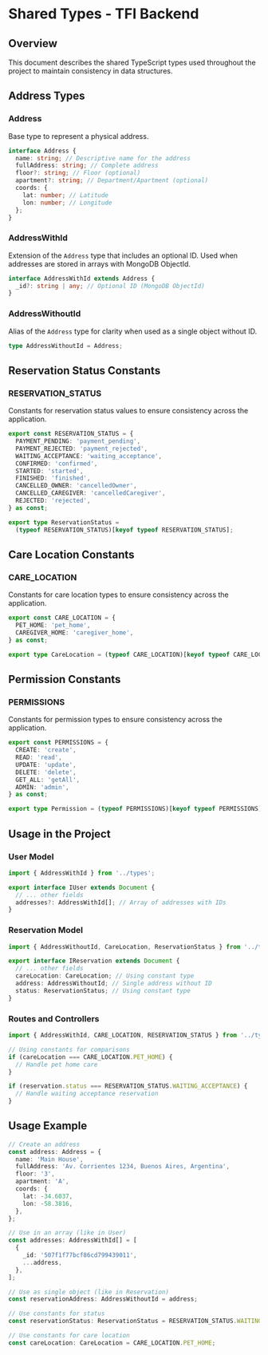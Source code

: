 # Shared Types - TFI Backend

## Overview

This document describes the shared TypeScript types used throughout the project to maintain consistency in data structures.

## Address Types

### Address

Base type to represent a physical address.

```typescript
interface Address {
  name: string; // Descriptive name for the address
  fullAddress: string; // Complete address
  floor?: string; // Floor (optional)
  apartment?: string; // Department/Apartment (optional)
  coords: {
    lat: number; // Latitude
    lon: number; // Longitude
  };
}
```

### AddressWithId

Extension of the `Address` type that includes an optional ID. Used when addresses are stored in arrays with MongoDB ObjectId.

```typescript
interface AddressWithId extends Address {
  _id?: string | any; // Optional ID (MongoDB ObjectId)
}
```

### AddressWithoutId

Alias of the `Address` type for clarity when used as a single object without ID.

```typescript
type AddressWithoutId = Address;
```

## Reservation Status Constants

### RESERVATION_STATUS

Constants for reservation status values to ensure consistency across the application.

```typescript
export const RESERVATION_STATUS = {
  PAYMENT_PENDING: 'payment_pending',
  PAYMENT_REJECTED: 'payment_rejected',
  WAITING_ACCEPTANCE: 'waiting_acceptance',
  CONFIRMED: 'confirmed',
  STARTED: 'started',
  FINISHED: 'finished',
  CANCELLED_OWNER: 'cancelledOwner',
  CANCELLED_CAREGIVER: 'cancelledCaregiver',
  REJECTED: 'rejected',
} as const;

export type ReservationStatus =
  (typeof RESERVATION_STATUS)[keyof typeof RESERVATION_STATUS];
```

## Care Location Constants

### CARE_LOCATION

Constants for care location types to ensure consistency across the application.

```typescript
export const CARE_LOCATION = {
  PET_HOME: 'pet_home',
  CAREGIVER_HOME: 'caregiver_home',
} as const;

export type CareLocation = (typeof CARE_LOCATION)[keyof typeof CARE_LOCATION];
```

## Permission Constants

### PERMISSIONS

Constants for permission types to ensure consistency across the application.

```typescript
export const PERMISSIONS = {
  CREATE: 'create',
  READ: 'read',
  UPDATE: 'update',
  DELETE: 'delete',
  GET_ALL: 'getAll',
  ADMIN: 'admin',
} as const;

export type Permission = (typeof PERMISSIONS)[keyof typeof PERMISSIONS];
```

## Usage in the Project

### User Model

```typescript
import { AddressWithId } from '../types';

export interface IUser extends Document {
  // ... other fields
  addresses?: AddressWithId[]; // Array of addresses with IDs
}
```

### Reservation Model

```typescript
import { AddressWithoutId, CareLocation, ReservationStatus } from '../types';

export interface IReservation extends Document {
  // ... other fields
  careLocation: CareLocation; // Using constant type
  address: AddressWithoutId; // Single address without ID
  status: ReservationStatus; // Using constant type
}
```

### Routes and Controllers

```typescript
import { AddressWithId, CARE_LOCATION, RESERVATION_STATUS } from '../types';

// Using constants for comparisons
if (careLocation === CARE_LOCATION.PET_HOME) {
  // Handle pet home care
}

if (reservation.status === RESERVATION_STATUS.WAITING_ACCEPTANCE) {
  // Handle waiting acceptance reservation
}
```

## Usage Example

```typescript
// Create an address
const address: Address = {
  name: 'Main House',
  fullAddress: 'Av. Corrientes 1234, Buenos Aires, Argentina',
  floor: '3',
  apartment: 'A',
  coords: {
    lat: -34.6037,
    lon: -58.3816,
  },
};

// Use in an array (like in User)
const addresses: AddressWithId[] = [
  {
    _id: '507f1f77bcf86cd799439011',
    ...address,
  },
];

// Use as single object (like in Reservation)
const reservationAddress: AddressWithoutId = address;

// Use constants for status
const reservationStatus: ReservationStatus = RESERVATION_STATUS.WAITING_ACCEPTANCE;

// Use constants for care location
const careLocation: CareLocation = CARE_LOCATION.PET_HOME;
```
